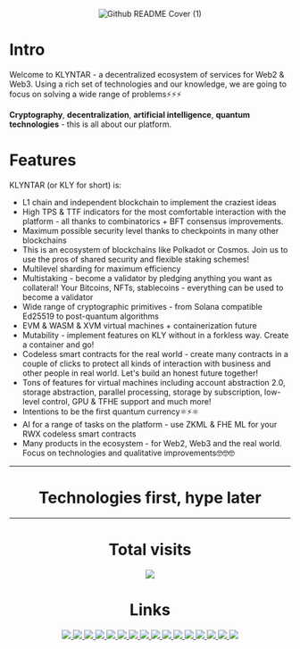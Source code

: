 <div align="center">

![Github README Cover (1)](https://github.com/user-attachments/assets/ef755041-ba78-4e35-803e-b50734cedccc)

</div>

# Intro

Welcome to KLYNTAR - a decentralized ecosystem of services for Web2 & Web3. Using a rich set of technologies and our knowledge, we are going to focus on solving a wide range of problems⚡⚡⚡

**Cryptography**, **decentralization**, **artificial intelligence**, **quantum technologies** - this is all about our platform.

# Features

KLYNTAR (or KLY for short) is:

+ L1 chain and independent blockchain to implement the craziest ideas
+ High TPS & TTF indicators for the most comfortable interaction with the platform - all thanks to combinatorics + BFT consensus improvements.
+ Maximum possible security level thanks to checkpoints in many other blockchains
+ This is an ecosystem of blockchains like Polkadot or Cosmos. Join us to use the pros of shared security and flexible staking schemes!
+ Multilevel sharding for maximum efficiency
+ Multistaking - become a validator by pledging anything you want as collateral! Your Bitcoins, NFTs, stablecoins - everything can be used to become a validator
+ Wide range of cryptographic primitives - from Solana compatible Ed25519 to post-quantum algorithms
+ EVM & WASM & XVM virtual machines + containerization future
+ Mutability - implement features on KLY without in a forkless way. Create a container and go!
+ Codeless smart contracts for the real world - create many contracts in a couple of clicks to protect all kinds of interaction with business and other people in real world. Let's build an honest future together!
+ Tons of features for virtual machines including account abstraction 2.0, storage abstraction, parallel processing, storage by subscription, low-level control, GPU & TFHE support and much more!
+ Intentions to be the first quantum currency⚛️⚡⚛️
+ AI for a range of tasks on the platform - use ZKML & FHE ML for your RWX codeless smart contracts
+ Many products in the ecosystem - for Web2, Web3 and the real world. Focus on technologies and qualitative improvements🤓🤓🤓

------

<div align="center">
 
# Technologies first, hype later

</div>

------

<div align="center">

# Total visits

<img align="center" src="https://profile-counter.glitch.me/KLYN74R/count.svg"/>

# Links

<a href="https://www.reddit.com/r/KLYN74R/">  
  <img src="https://img.shields.io/badge/Reddit-FF4500?style=for-the-badge&logo=reddit&logoColor=white"/>
</a>
<a href="https://twitter.com/KlyntarNetwork">
  <img src="https://img.shields.io/badge/Twitter-1DA1F2?style=for-the-badge&logo=twitter&logoColor=white"/>
</a>
<a href="https://klyntar.medium.com/">
  <img src="https://img.shields.io/badge/Medium-12100E?style=for-the-badge&logo=medium&logoColor=white"/>
</a>
<a href="https://www.tiktok.com/@klyn74r">
  <img src="https://img.shields.io/badge/TikTok-000000?style=for-the-badge&logo=tiktok&logoColor=white"/>
</a>
<a href="https://www.instagram.com/klyntarnetwork/">
  <img src="https://img.shields.io/badge/Instagram-E4405F?style=for-the-badge&logo=instagram&logoColor=white"/>
</a>
  
<a href="https://www.pinterest.com/klyn74r">
  <img src="https://img.shields.io/badge/Pinterest-%23E60023.svg?&style=for-the-badge&logo=Pinterest&logoColor=white"/>
</a>
  	
<a href="https://dev.to/klyntar">
  <img src="https://img.shields.io/badge/dev.to-0A0A0A?style=for-the-badge&logo=devdotto&logoColor=white"/>
</a>
<a href="https://github.com/KlyntarNetwork">
  <img src="https://img.shields.io/badge/GitHub-100000?style=for-the-badge&logo=github&logoColor=white"/>
</a>
<a href="https://t.me/KlyntarNetwork">
  <img src="https://img.shields.io/badge/Telegram-2CA5E0?style=for-the-badge&logo=telegram&logoColor=white"/>
</a>
<a href="https://discord.gg/f7e7fCp97r">
  <img src="https://img.shields.io/badge/Discord-7289DA?style=for-the-badge&logo=discord&logoColor=white"/>
</a>
<a href="http://klyntar66kjwhyirucco6sjgyp2f7lfznelzgpjcp6oha2olzb4rlead.onion">
  <img src="https://img.shields.io/badge/Tor%20site-330F63?style=for-the-badge&logoColor=white"/>
</a>


<a href="https://www.youtube.com/@klyntar">
  <img src="https://img.shields.io/badge/YouTube-FF0000?style=for-the-badge&logo=youtube&logoColor=white"/>
</a>
<a href="https://www.facebook.com/KLYN74R/">
  <img src="https://img.shields.io/badge/Facebook-1877F2?style=for-the-badge&logo=facebook&logoColor=white"/>
</a>
<a href="https://gitlab.com/KLYNTAR">
  <img src="https://img.shields.io/badge/GitLab-330F63?style=for-the-badge&logo=gitlab&logoColor=white"/>
</a>
<a href="https://klyn74r.tumblr.com/">
  <img src="https://img.shields.io/badge/Tumblr-%2336465D.svg?&style=for-the-badge&logo=Tumblr&logoColor=white"/>
</a>
<a href="">
  <img src="https://img.shields.io/badge/Stack_Overflow-FE7A16?style=for-the-badge&logo=stack-overflow&logoColor=white"/>
</a>

</div>
